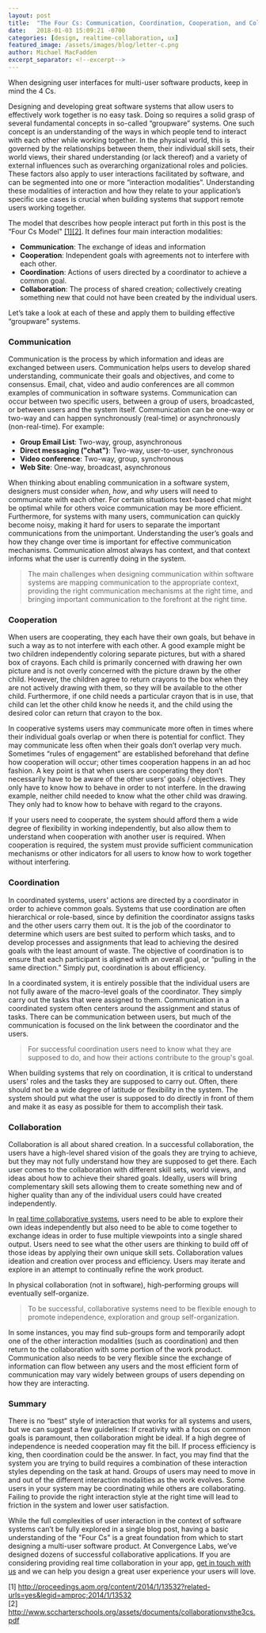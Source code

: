 ```yaml
---
layout: post
title:  "The Four Cs: Communication, Coordination, Cooperation, and Collaboration"
date:   2018-01-03 15:09:21 -0700
categories: [design, realtime-collaboration, ux]
featured_image: /assets/images/blog/letter-c.png
author: Michael MacFadden
excerpt_separator: <!--excerpt-->
---
```

When designing user interfaces for multi-user software products, keep in mind the 4 Cs. 
<!--excerpt-->
<p>Designing and developing great software systems that allow users to effectively work together is no easy task. Doing so requires a solid grasp of several fundamental concepts in so-called “groupware” systems.  One such concept is an understanding of the ways in which people tend to interact with each other while working together. In the physical world, this is governed by the relationships between them, their individual skill sets, their world views, their shared understanding (or lack thereof) and a variety of external influences such as overarching organizational roles and policies. These factors also apply to user interactions facilitated by software, and can be segmented into one or more “interaction modalities”. Understanding these modalities of interaction and how they relate to your application’s specific use cases is crucial when building systems that support remote users working together. 
<p>
The model that describes how people interact put forth in this post is the “Four Cs Model" <a href="#cite-1">[1]</a><a href="#cite-2">[2]</a>. It defines four main interaction modalities: 
<ul>
  <li><strong>Communication</strong>: The exchange of ideas and information</li>
  <li><strong>Cooperation</strong>: Independent goals with agreements not to interfere with each other. </li>
  <li><strong>Coordination</strong>: Actions of users directed by a coordinator to achieve a common goal. </li>
  <li><strong>Collaboration</strong>: The process of shared creation; collectively creating something new that could not have been created by the individual users. </li>
</ul>
<p>
Let’s take a look at each of these and apply them to building effective “groupware” systems. 

<h3>Communication </h3>
<p>
Communication is the process by which information and ideas are exchanged between users. Communication helps users to develop shared understanding, communicate their goals and objectives, and come to consensus. Email, chat, video and audio conferences are all common examples of communication in software systems. Communication can occur between two specific users, between a group of users, broadcasted, or between users and the system itself. Communication can be one-way or two-way and can happen synchronously (real-time) or asynchronously (non-real-time). For example: 
<ul>
  <li><strong>Group Email List</strong>: Two-way, group, asynchronous</li>
  <li><strong>Direct messaging ("chat")</strong>: Two-way, user-to-user, synchronous </li>
  <li><strong>Video conference</strong>: Two-way, group, synchronous</li>
  <li><strong>Web Site</strong>: One-way, broadcast, asynchronous </li>
</ul>
<p>
When thinking about enabling communication in a software system, designers must consider <em>when</em>, <em>how</em>, and <em>why</em> users will need to communicate with each other. For certain situations text-based chat might be optimal while for others voice communication may be more efficient. Furthermore, for systems with many users, communication can quickly become noisy, making it hard for users to separate the important communications from the unimportant. Understanding the user’s goals and how they change over time is important for effective communication mechanisms. Communication almost always has context, and that context informs what the user is currently doing in the system. 

<blockquote>
The main challenges when designing communication within software systems are mapping communication to the appropriate context, providing the right communication mechanisms at the right time, and bringing important communication to the forefront at the right time. 
</blockquote>

<h3>Cooperation</h3>
<p>
When users are cooperating, they each have their own goals, but behave in such a way as to not interfere with each other. A good example might be two children independently coloring separate pictures, but with a shared box of crayons. Each child is primarily concerned with drawing her own picture and is not overly concerned with the picture drawn by the other child. However, the children agree to return crayons to the box when they are not actively drawing with them, so they will be available to the other child. Furthermore, if one child needs a particular crayon that is in use, that child can let the other child know he needs it, and the child using the desired color can return that crayon to the box. 
<p>
In cooperative systems users may communicate more often in times where their individual goals overlap or when there is potential for conflict. They may communicate less often when their goals don’t overlap very much. Sometimes “rules of engagement” are established beforehand that define how cooperation will occur; other times cooperation happens in an ad hoc fashion. A key point is that when users are cooperating they don’t necessarily have to be aware of the other users’ goals / objectives. They only have to know how to behave in order to not interfere. In the drawing example, neither child needed to know what the other child was drawing. They only had to know how to behave with regard to the crayons. 
<p>
If your users need to cooperate, the system should afford them a wide degree of flexibility in working independently, but also allow them to understand when cooperation with another user is required. When cooperation is required, the system must provide sufficient communication mechanisms or other indicators for all users to know how to work together without interfering. 

<h3>Coordination</h3>
<p>
In coordinated systems, users' actions are directed by a coordinator in order to achieve common goals. Systems that use coordination are often hierarchical or role-based, since by definition the coordinator assigns tasks and the other users carry them out. It is the job of the coordinator to determine which users are best suited to perform which tasks, and to develop processes and assignments that lead to achieving the desired goals with the least amount of waste. The objective of coordination is to ensure that each participant is aligned with an overall goal, or “pulling in the same direction.” Simply put, coordination is about efficiency. 
<p>
In a coordinated system, it is entirely possible that the individual users are not fully aware of the macro-level goals of the coordinator. They simply carry out the tasks that were assigned to them. Communication in a coordinated system often centers around the assignment and status of tasks. There can be communication between users, but much of the communication is focused on the link between the coordinator and the users. 

<blockquote>For successful coordination users need to know what they are supposed to do, and how their actions contribute to the group's goal.</blockquote>

<p>
When building systems that rely on coordination, it is critical to understand users' roles and the tasks they are supposed to carry out. Often, there should not be a wide degree of latitude or flexibility in the system. The system should put what the user is supposed to do directly in front of them and make it as easy as possible for them to accomplish their task. 

<h3>Collaboration</h3>
<p>
Collaboration is all about shared creation. In a successful collaboration, the users have a high-level shared vision of the goals they are trying to achieve, but they may not fully understand how they are supposed to get there. Each user comes to the collaboration with different skill sets, world views, and ideas about how to achieve their shared goals. Ideally, users will bring complementary skill sets allowing them to create something new and of higher quality than any of the individual users could have created independently. 
<p>
In <a href="/blog/2017/02/redefining-realtime-collaboration/">real time collaborative systems</a>, users need to be able to explore their own ideas independently but also need to be able to come together to exchange ideas in order to fuse multiple viewpoints into a single shared output. Users need to see what the other users are thinking to build off of those ideas by applying their own unique skill sets. Collaboration values ideation and creation over process and efficiency. Users may iterate and explore in an attempt to continually refine the work product.
<p>
In physical collaboration (not in software), high-performing groups will eventually self-organize. 

<blockquote>To be successful, collaborative systems need to be flexible enough to promote independence, exploration and group self-organization.</blockquote>
<p>
In some instances, you may find sub-groups form and temporarily adopt one of the other interaction modalities (such as coordination) and then return to the collaboration with some portion of the work product. Communication also needs to be very flexible since the exchange of information can flow between any users and the most efficient form of communication may vary widely between groups of users depending on how they are interacting. 

<h3>Summary</h3>
<p>
There is no “best” style of interaction that works for all systems and users, but we can suggest a few guidelines: If creativity with a focus on common goals is paramount, then collaboration might be ideal. If a high degree of independence is needed cooperation may fit the bill. If process efficiency is king, then coordination could be the answer. In fact, you may find that the system you are trying to build requires a combination of these interaction styles depending on the task at hand. Groups of users may need to move in and out of the different interaction modalities as the work evolves. Some users in your system may be coordinating while others are collaborating. Failing to provide the right interaction style at the right time will lead to friction in the system and lower user satisfaction. 
<p>
While the full complexities of user interaction in the context of software systems can’t be fully explored in a single blog post, having a basic understanding of the "Four Cs" is a great foundation from which to start designing a multi-user software product.  At Convergence Labs, we’ve designed dozens of successful collaborative applications. If you are considering providing real time collaboration in your app, <a href="/contact/">get in touch with us</a> and we can help you design a great user experience your users will love. 
<p></p>
<div id="cite-1" class="cite">[1] <a href="http://proceedings.aom.org/content/2014/1/13532?related-urls=yes&legid=amproc;2014/1/13532">http://proceedings.aom.org/content/2014/1/13532?related-urls=yes&legid=amproc;2014/1/13532</a></div>
<div id="cite-2" class="cite">[2] <a href="http://www.sccharterschools.org/assets/documents/collaborationvsthe3cs.pdf">http://www.sccharterschools.org/assets/documents/collaborationvsthe3cs.pdf</a></div>